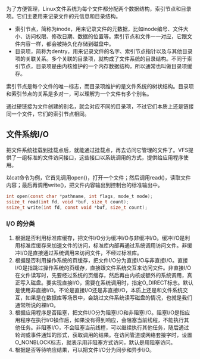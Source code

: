 为了方便管理，Linux文件系统为每个文件都分配两个数据结构，索引节点和目录项。它们主要用来记录文件的元信息和目录结构。

* 索引节点，简称为inode，用来记录文件的元数据，比如inode编号、文件大小、访问权限、修改日期、数据的位置等。索引节点和文件一一对应，它跟文件内容一样，都会被持久化存储到磁盘中。
* 目录项，简称为dentry，用来记录文件的名字、索引节点指针以及与其他目录项的关联关系。多个关联的目录项，就构成了文件系统的目录结构。不同于索引节点，目录项是由内核维护的一个内存数据结构，所以通常也叫做目录项缓存。

索引节点是每个文件的唯一标志，而目录项维护的是文件系统的树状结构。目录项和索引节点的关系是多对一，可以理解为一个文件有多个别名。

通过硬链接为文件创建的别名，就会对应不同的目录项，不过它们本质上还是链接同一个文件，它们的索引节点相同。

## 文件系统I/O

把文件系统挂载到挂载点后，就能通过挂载点，再去访问它管理的文件了。VFS提供了一组标准的文件访问接口，这些接口以系统调用的方式，提供给应用程序使用。

以cat命令为例，它首先调用open()，打开一个文件；然后调用read()，读取文件内容；最后再调用write()，把文件内容输出到控制台的标准输出中。

```c
int open(const char *pathname, int flags, mode_t mode);
ssize_t read(int fd, void *buf, size_t count);
ssize_t write(int fd, const void *buf, size_t count);
```

### I/O 的分类

1. 根据是否利用标准库缓存，把文件I/O分为缓冲I/O与非缓冲I/O。缓冲I/O是利用标准库缓存来加速文件的访问，标准库内部再通过系统调用访问文件。非缓冲I/O是直接通过系统调用来访问文件，不经过标准库。
2. 根据是否利用操作系统的页缓存，把文件I/O分为直接I/O与非直接I/O。直接I/O是指跳过操作系统的页缓存，直接跟文件系统交互来访问文件。非直接I/O在文件读写时，先要经过系统的页缓存，然后再由内核或额外的系统调用，真正写入磁盘。要实现直接I/O，需要在系统调用时，指定O_DIRECT标志。默认是使用非直接I/O。不论是直接I/O还是非直接I/O，本质上还是和文件系统交互，如果是在数据库等场景中，会跳过文件系统读写磁盘的情况，也就是我们通常所说的裸I/O。
3. 根据应用程序是否阻塞，把文件I/O分为阻塞I/O和非阻塞I/O。阻塞I/O是指应用程序在执行I/O操作后，如果没有得到响应，会阻塞当前线程，不能执行其他任务。非阻塞I/O，不会阻塞当前线程，可以继续执行其他任务，随后通过轮询或事件通知的形式，获取调用的结果。在访问管道或网络套接字时，设置O_NONBLOCK标志，就表示用非阻塞方式访问，默认是用阻塞访问。
4. 根据是否等待响应结果，可以把文件I/O分为同步和异步I/O。


